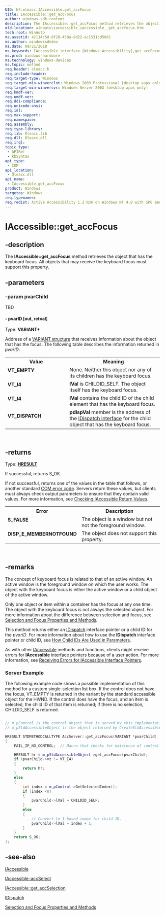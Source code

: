 ```yaml
---
UID: NF:oleacc.IAccessible.get_accFocus
title: IAccessible::get_accFocus
author: windows-sdk-content
description: The IAccessible::get_accFocus method retrieves the object that has the keyboard focus. All objects that may receive the keyboard focus must support this property.
old-location: winauto\iaccessible_iaccessible__get_accfocus.htm
tech.root: WinAuto
ms.assetid: 42114c5d-8f28-458a-8d22-ac1531cd50d2
ms.author: windowssdkdev
ms.date: 09/21/2018
ms.keywords: IAccessible interface [Windows Accessibility],get_accFocus method, IAccessible.get_accFocus, IAccessible::get_accFocus, VT_DISPATCH, VT_EMPTY, VT_I4, _msaa_IAccessible_get_accFocus, get_accFocus, get_accFocus method [Windows Accessibility], get_accFocus method [Windows Accessibility],IAccessible interface, msaa.iaccessible_iaccessible__get_accfocus, oleacc/IAccessible::get_accFocus, winauto.iaccessible_iaccessible__get_accfocus
ms.prod: windows-hardware
ms.technology: windows-devices
ms.topic: method
req.header: oleacc.h
req.include-header: 
req.target-type: Windows
req.target-min-winverclnt: Windows 2000 Professional [desktop apps only]
req.target-min-winversvr: Windows Server 2003 [desktop apps only]
req.kmdf-ver: 
req.umdf-ver: 
req.ddi-compliance: 
req.unicode-ansi: 
req.idl: 
req.max-support: 
req.namespace: 
req.assembly: 
req.type-library: 
req.lib: Oleacc.lib
req.dll: Oleacc.dll
req.irql: 
topic_type:
 - APIRef
 - kbSyntax
api_type:
 - COM
api_location:
 - Oleacc.dll
api_name:
 - IAccessible.get_accFocus
product: Windows
targetos: Windows
req.typenames: 
req.redist: Active Accessibility 1.3 RDK on Windows NT 4.0 with SP6 and later and Windows 95
---
```


# IAccessible::get_accFocus


## -description


The <b>IAccessible::get_accFocus</b> method retrieves the object that has the keyboard focus. All objects that may receive the keyboard focus must support this property.


## -parameters




### -param pvarChild

TBD




#### - pvarID [out, retval]

Type: <b>VARIANT*</b>

Address of a <a href="https://msdn.microsoft.com/774dfac8-e258-4266-b81e-072eb3961fb1">VARIANT structure</a> that receives information about the object that has the focus. The following table describes the information returned in <i>pvarID</i>.

<table>
<tr>
<th>Value</th>
<th>Meaning</th>
</tr>
<tr>
<td width="40%"><a id="VT_EMPTY"></a><a id="vt_empty"></a><dl>
<dt><b>VT_EMPTY</b></dt>
</dl>
</td>
<td width="60%">
None. Neither this object nor any of its children has the keyboard focus.

</td>
</tr>
<tr>
<td width="40%"><a id="VT_I4"></a><a id="vt_i4"></a><dl>
<dt><b>VT_I4</b></dt>
</dl>
</td>
<td width="60%">
<b>lVal</b> is CHILDID_SELF. The object itself has the keyboard focus.

</td>
</tr>
<tr>
<td width="40%"><a id="VT_I4"></a><a id="vt_i4"></a><dl>
<dt><b>VT_I4</b></dt>
</dl>
</td>
<td width="60%">
<b>lVal</b> contains the child ID of the child element that has the keyboard focus.

</td>
</tr>
<tr>
<td width="40%"><a id="VT_DISPATCH"></a><a id="vt_dispatch"></a><dl>
<dt><b>VT_DISPATCH</b></dt>
</dl>
</td>
<td width="60%">
<b>pdispVal</b> member is the address of the <a href="https://msdn.microsoft.com/5a95f002-4fd5-43d3-9b50-7b3f7790300a">IDispatch interface</a> for the child object that has the keyboard focus.

</td>
</tr>
</table>
 


## -returns



Type: <b><a href="https://msdn.microsoft.com/4553cafc-450e-4493-a4d4-cb6e2f274d46">HRESULT</a></b>

If successful, returns S_OK.

If not successful, returns one of the values in the table that follows, or another standard <a href="https://msdn.microsoft.com/e6deca92-42da-41ab-bfdb-75cbce3022bb">COM error code</a>. Servers return these values, but clients must always check output parameters to ensure that they contain valid values. For more information, see <a href="https://msdn.microsoft.com/0def0349-178b-4be5-aa1d-6602dc015981">Checking IAccessible Return Values</a>.

<table>
<tr>
<th>Error</th>
<th>Description</th>
</tr>
<tr>
<td width="40%">
<dl>
<dt><b>S_FALSE</b></dt>
</dl>
</td>
<td width="60%">
The object is a window but not not the foreground window.

</td>
</tr>
<tr>
<td width="40%">
<dl>
<dt><b>DISP_E_MEMBERNOTFOUND</b></dt>
</dl>
</td>
<td width="60%">
The object does not support this property.

</td>
</tr>
</table>
 




## -remarks



The concept of keyboard focus is related to that of an active window. An active window is the foreground window on which the user works. The object with the keyboard focus is either the active window or a child object of the active window.

Only one object or item within a container has the focus at any one time. The object with the keyboard focus is not always the selected object. For more information about the difference between selection and focus, see <a href="https://msdn.microsoft.com/8170fe19-f157-4d7d-8eec-d384e51f1560">Selection and Focus Properties and Methods</a>.

This method returns either an <a href="https://msdn.microsoft.com/5a95f002-4fd5-43d3-9b50-7b3f7790300a">IDispatch</a> interface pointer or a child ID for the <i>pvarID</i>. For more information about how to use the <b>IDispatch</b> interface pointer or child ID, see <a href="https://msdn.microsoft.com/051ec5ba-540c-4ae1-b917-4c229557ca2f">How Child IDs Are Used in Parameters</a>.

As with other <a href="https://msdn.microsoft.com/51e95b01-71e7-435b-85fb-28ee43eb08a7">IAccessible</a> methods and functions, clients might receive errors for <b>IAccessible</b> interface pointers because of a user action. For more information, see <a href="https://msdn.microsoft.com/408bfa47-fda0-4a25-89c1-da41d967ad61">Receiving Errors for IAccessible Interface Pointers</a>.

<h3><a id="Server_Example"></a><a id="server_example"></a><a id="SERVER_EXAMPLE"></a>Server Example</h3>
The following example code shows a possible implementation of this method for a custom single-selection list box. If the control does not have the focus, VT_EMPTY is returned in the variant by the standard accessible object for the HWND. If the control does have the focus, and an item is selected, the child ID of that item is returned; if there is no selection, CHILDID_SELF is returned.


```cpp

// m_pControl is the control object that is served by this implementation. 
// m_pStdAccessibleObject is the object returned by CreateStdAccessibleObject. 

HRESULT STDMETHODCALLTYPE AccServer::get_accFocus(VARIANT *pvarChild)
{
    FAIL_IF_NO_CONTROL;  // Macro that checks for existence of control. 

    HRESULT hr = m_pStdAccessibleObject->get_accFocus(pvarChild);  
    if (pvarChild->vt != VT_I4)
    {
        return hr;
    }
    else
    {
        int index = m_pControl->GetSelectedIndex();
        if (index <0)
        {
            pvarChild->lVal = CHILDID_SELF;
        }
        else
        {
            // Convert to 1-based index for child ID. 
            pvarChild->lVal = index + 1;
        }
    }
    return S_OK;
};


```





## -see-also




<a href="https://msdn.microsoft.com/51e95b01-71e7-435b-85fb-28ee43eb08a7">IAccessible</a>



<a href="https://msdn.microsoft.com/ae55831c-0dfa-4901-b241-27e2cdf1035f">IAccessible::accSelect</a>



<a href="https://msdn.microsoft.com/80df32de-a99f-4a5a-b354-f3e133f3e620">IAccessible::get_accSelection</a>



<a href="https://msdn.microsoft.com/5a95f002-4fd5-43d3-9b50-7b3f7790300a">IDispatch</a>



<a href="https://msdn.microsoft.com/8170fe19-f157-4d7d-8eec-d384e51f1560">Selection and Focus Properties and Methods</a>
 

 

